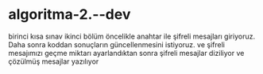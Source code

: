 # algoritma-2.--dev
birinci kısa sınav ikinci bölüm
öncelikle anahtar ile şifreli mesajları giriyoruz. Daha sonra koddan sonuçların güncellenmesini istiyoruz. 
ve şifreli mesajımızı geçme miktarı ayarlandıktan sonra şifreli mesajlar diziliyor ve çözülmüş mesajlar yazılıyor
